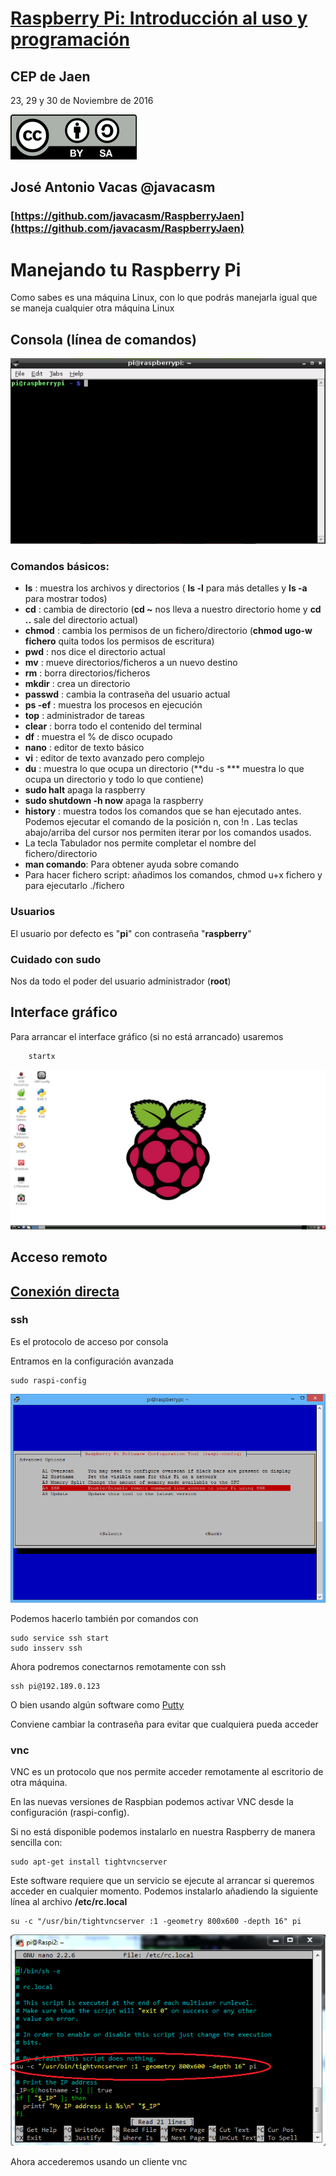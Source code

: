 # [Raspberry Pi: Introducción al uso y programación](http://www.juntadeandalucia.es/educacion/portals/web/cep-jaen/index.php/es-ES/formacion/convocatorias/771-abierto-plazo-de-inscripcion-a-la-actividad-raspberry-pi-introduccion-al-uso-y-programacion-162319ge102)

## CEP de Jaen

23, 29 y 30 de Noviembre de 2016

![CC](./images/Licencia_CC.png)
## José Antonio Vacas  @javacasm

### [https://github.com/javacasm/RaspberryJaen](https://github.com/javacasm/RaspberryJaen)

# Manejando tu Raspberry Pi

Como sabes es una máquina Linux, con lo que podrás manejarla igual que se maneja cualquier otra máquina Linux


## Consola (línea de comandos)

![console](./images/console.png)

### Comandos básicos:

* **ls** : muestra los archivos y directorios ( **ls -l** para más detalles y **ls -a** para mostrar todos)
* **cd** : cambia de directorio (**cd ~** nos lleva a nuestro directorio home y **cd ..** sale del directorio actual)
* **chmod** : cambia los permisos de un fichero/directorio (**chmod ugo-w fichero** quita todos los permisos de escritura)
* **pwd** : nos dice el directorio actual
* **mv** : mueve directorios/ficheros a un nuevo destino
* **rm** : borra directorios/ficheros
* **mkdir** : crea un directorio
* **passwd** : cambia la contraseña del usuario actual
* **ps -ef** : muestra los procesos en ejecución
* **top** : administrador de tareas
* **clear** : borra todo el contenido del terminal
* **df** : muestra el % de disco ocupado
* **nano** : editor de texto básico
* **vi** : editor de texto avanzado pero complejo
* **du** : muestra lo que ocupa un directorio (**du -s *** muestra lo que ocupa un directorio y todo lo que contiene)
* **sudo halt** apaga la raspberry
* **sudo shutdown -h now** apaga la raspberry
* **history** : muestra todos los comandos que se han ejecutado antes. Podemos ejecutar el comando de la posición n, con !n . Las teclas abajo/arriba del cursor nos permiten iterar por los comandos usados.
* La tecla Tabulador nos permite completar el nombre del fichero/directorio
* **man comando**: Para obtener ayuda sobre comando
* Para hacer fichero script: añadimos los comandos, chmod u+x fichero y para ejecutarlo ./fichero


### Usuarios

El usuario por defecto es "**pi**" con contraseña "**raspberry**"

### Cuidado con sudo

Nos da todo el poder del usuario administrador (**root**)

## Interface gráfico

Para arrancar el interface gráfico (si no está arrancado) usaremos

		startx


![startx](./images/raspX.png)

## Acceso remoto

## [Conexión directa](./conexionDirecta.md)

### ssh

Es el protocolo de acceso por consola

Entramos en la configuración avanzada

	sudo raspi-config

![ssh](./images/ssh.png)

Podemos hacerlo también por comandos con

	sudo service ssh start
	sudo insserv ssh

Ahora podremos conectarnos remotamente con ssh

	ssh pi@192.189.0.123

O bien usando algún software como [Putty](http://www.chiark.greenend.org.uk/~sgtatham/putty/download.html)

Conviene cambiar la contraseña para evitar que cualquiera pueda acceder


### vnc

VNC es un protocolo que nos permite acceder remotamente al escritorio de otra máquina.

En las nuevas versiones de Raspbian podemos activar VNC desde la configuración (raspi-config).

Si no está disponible podemos instalarlo en nuestra Raspberry de manera sencilla con:

	sudo apt-get install tightvncserver

Este software requiere que un servicio se ejecute al arrancar si queremos acceder en cualquier momento. Podemos instalarlo añadiendo la siguiente línea al archivo **/etc/rc.local**


	su -c "/usr/bin/tightvncserver :1 -geometry 800x600 -depth 16" pi

![vnc](./images/vnc.png)

Ahora accederemos usando un cliente vnc
